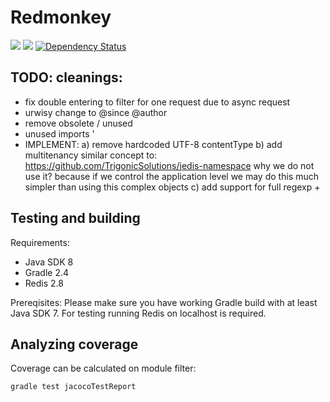 # Redmonkey

[![][travis img]][travis]
[![][license img]][license]
[![Dependency Status](https://www.versioneye.com/user/projects/555a43d7634daa5dc80000c7/badge.svg?style=flat)](https://www.versioneye.com/user/projects/555a43d7634daa5dc80000c7)

TODO: cleanings:
---------------------
- fix double entering to filter for one request due to async request
- urwisy change to @since @author
- remove obsolete / unused
- unused imports
'
- IMPLEMENT: 
a) remove hardcoded UTF-8 contentType
b) add multitenancy
similar concept to: https://github.com/TrigonicSolutions/jedis-namespace
why we do not use it? because if we control the application level we may do this much simpler than using this complex
objects
c) add support for full regexp + 

Testing and building
---------------------
Requirements: 

+	Java SDK 8 
+	Gradle 2.4
+	Redis 2.8

Prereqisites:
Please make sure you have working Gradle build with at least Java SDK 7. For testing running Redis on localhost is 
required.

Analyzing coverage
---------------------
Coverage can be calculated on module filter: 

```
gradle test jacocoTestReport
```

[travis]:https://travis-ci.org/jszczepankiewicz/redmonkey
[travis img]:https://travis-ci.org/jszczepankiewicz/redmonkey.svg?branch=master
[license]:LICENSE
[license img]:https://img.shields.io/github/license/mashape/apistatus.svg
